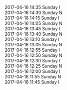2017-04-16 14:35 Sunday  I  
2017-04-16 14:30 Sunday  N  
2017-04-16 14:15 Sunday  I  
2017-04-16 14:05 Sunday  N  
2017-04-16 13:45 Sunday  I  
2017-04-16 13:40 Sunday  N  
2017-04-16 13:10 Sunday  I  
2017-04-16 13:05 Sunday  N  
2017-04-16 12:55 Sunday  I  
2017-04-16 12:50 Sunday  N  
2017-04-16 12:30 Sunday  I  
2017-04-16 12:25 Sunday  N  
2017-04-16 12:00 Sunday  I  
2017-04-16 11:55 Sunday  N  
2017-04-16 11:45 Sunday  I  

